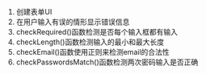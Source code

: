 1. 创建表单UI
2. 在用户输入有误的情形显示错误信息
3. checkRequired()函数检测是否每个输入框都有输入
4. checkLength()函数检测输入的最小和最大长度
5. checkEmail()函数使用正则来检测email的合法性
6. checkPasswordsMatch()函数检测两次密码输入是否正确
